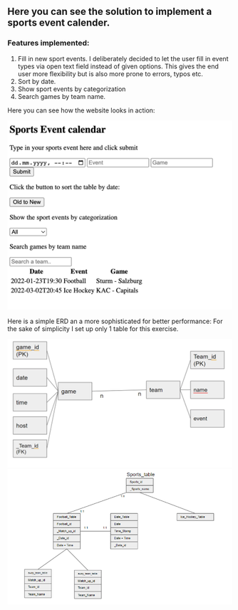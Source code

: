 ## Here you can see the solution to implement a sports event calender.

### Features implemented: 
1. Fill in new sport events. I deliberately decided to let the user fill in event types via open text field instead of given options. This gives the end user more flexibility but is also more prone to errors, typos etc.
2. Sort by date.
3. Show sport events by categorization
4. Search games by team name.

Here you can see how the website looks in action:

![Screenshot](sportradar.png)

Here is a simple ERD an a more sophisticated for better performance:
For the sake of simplicity I set up only 1 table for this exercise.

![Screenshot](ERD_sportradar.png)
![Screenshot](ERD.png)

